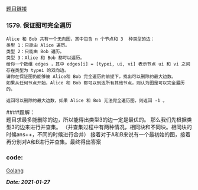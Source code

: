 [题目链接](https://leetcode-cn.com/problems/remove-max-number-of-edges-to-keep-graph-fully-traversable/)
    
### 1579. 保证图可完全遍历 
    Alice 和 Bob 共有一个无向图，其中包含 n 个节点和 3  种类型的边：
    类型 1：只能由 Alice 遍历。
    类型 2：只能由 Bob 遍历。
    类型 3：Alice 和 Bob 都可以遍历。
    给你一个数组 edges ，其中 edges[i] = [typei, ui, vi] 表示节点 ui 和 vi 之间存在类型为 typei 的双向边。
    请你在保证图仍能够被 Alice和 Bob 完全遍历的前提下，找出可以删除的最大边数。
    如果从任何节点开始，Alice 和 Bob 都可以到达所有其他节点，则认为图是可以完全遍历的。
    
    返回可以删除的最大边数，如果 Alice 和 Bob 无法完全遍历图，则返回 -1 。

####题解：  
    题目求最多能删除的边，所以能得出类型3的边一定是最优的。
    那么我们先根据类型3的边来进行并查集。
    （并查集过程中有两种情况，相同块和不同块。相同块的时候ans++，不同的时候进行合并）
    接着对于A和B来说有一个最初始的图，接着再分别对A和B进行并查集。最终得出答案

### code:
[Golang](https://github.com/Archangel59/LeetCode/blob/main/1579/1579.go)  

***Date: 2021-01-27***